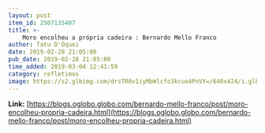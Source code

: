 ```yaml
---
layout: post
item_id: 2507135407
title: >-
    Moro encolheu a própria cadeira : Bernardo Mello Franco
author: Tatu D'Oquei
date: 2019-02-28 21:05:00
pub_date: 2019-02-28 21:05:00
time_added: 2019-03-04 12:41:59
category: refletimos
image: https://s2.glbimg.com/drsTR0v1iyMbWlcfo3kcuo4PnVY=/640x424/i.glbimg.com/og/ig/infoglobo1/f/original/2018/09/06/78090522_pa_sao_paulo_sp_25-07-2018_o_juiz_sergio_moro_participa_de_forum_contra_corrupcao_na_un.jpg
---
```


**Link:** [https://blogs.oglobo.globo.com/bernardo-mello-franco/post/moro-encolheu-propria-cadeira.html](https://blogs.oglobo.globo.com/bernardo-mello-franco/post/moro-encolheu-propria-cadeira.html)

